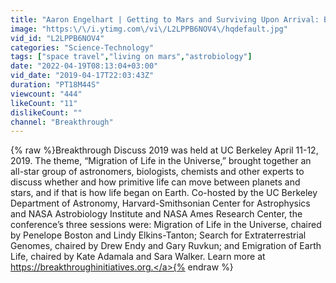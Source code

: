 ```yaml
---
title: "Aaron Engelhart | Getting to Mars and Surviving Upon Arrival: Breakthrough Discuss 2019"
image: "https:\/\/i.ytimg.com\/vi\/L2LPPB6NOV4\/hqdefault.jpg"
vid_id: "L2LPPB6NOV4"
categories: "Science-Technology"
tags: ["space travel","living on mars","astrobiology"]
date: "2022-04-19T08:13:04+03:00"
vid_date: "2019-04-17T22:03:43Z"
duration: "PT18M44S"
viewcount: "444"
likeCount: "11"
dislikeCount: ""
channel: "Breakthrough"
---
```

{% raw %}Breakthrough Discuss 2019 was held at UC Berkeley April 11-12, 2019. The theme, “Migration of Life in the Universe,” brought together an all-star group of astronomers, biologists, chemists and other experts to discuss whether and how primitive life can move between planets and stars, and if that is how life began on Earth. Co-hosted by the UC Berkeley Department of Astronomy, Harvard-Smithsonian Center for Astrophysics and NASA Astrobiology Institute and NASA Ames Research Center, the conference’s three sessions were: Migration of Life in the Universe, chaired by Penelope Boston and Lindy Elkins-Tanton; Search for Extraterrestrial Genomes, chaired by Drew Endy and Gary Ruvkun; and Emigration of Earth Life, chaired by Kate Adamala and Sara Walker. Learn more at <a rel="nofollow" target="blank" href="https://breakthroughinitiatives.org.">https://breakthroughinitiatives.org.</a>{% endraw %}
